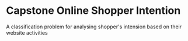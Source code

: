 # Capstone Online Shopper Intention
 A classification problem for analysing shopper's intension based on their website activities
